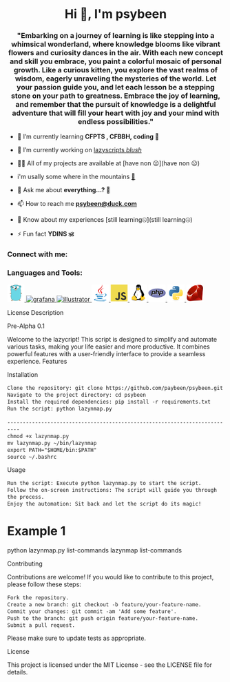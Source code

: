 <h1 align="center">Hi 👋, I'm psybeen</h1>
<h3 align="center">"Embarking on a journey of learning is like stepping into a whimsical wonderland, where knowledge blooms like vibrant flowers and curiosity dances in the air. With each new concept and skill you embrace, you paint a colorful mosaic of personal growth. Like a curious kitten, you explore the vast realms of wisdom, eagerly unraveling the mysteries of the world. Let your passion guide you, and let each lesson be a stepping stone on your path to greatness. Embrace the joy of learning, and remember that the pursuit of knowledge is a delightful adventure that will fill your heart with joy and your mind with endless possibilities."</h3>





- 🤯 I’m currently learning **CFPTS , CFBBH, coding 🙈**

- 🔭 I’m currently working on [lazyscripts *blush*](https://github.com/psybeen/psybeen)

- 👨‍💻 All of my projects are available at [have non ☹️](have non ☹️)

- i'm usally some where in the mountains [🌄](🌄)

- 💬 Ask me about **everything...? 🤗**

- 📫 How to reach me **psybeen@duck.com**

- 📄 Know about my experiences [still learning🤐](still learning🤐)

- ⚡ Fun fact **YDINS 🕉️**





<h3 align="left">Connect with me:</h3>
<p align="left">
</p>

<h3 align="left">Languages and Tools:</h3>
<p align="left"> <a href="https://golang.org" target="_blank" rel="noreferrer"> <img src="https://raw.githubusercontent.com/devicons/devicon/master/icons/go/go-original.svg" alt="go" width="40" height="40"/> </a> <a href="https://grafana.com" target="_blank" rel="noreferrer"> <img src="https://www.vectorlogo.zone/logos/grafana/grafana-icon.svg" alt="grafana" width="40" height="40"/> </a> <a href="https://www.adobe.com/in/products/illustrator.html" target="_blank" rel="noreferrer"> <img src="https://www.vectorlogo.zone/logos/adobe_illustrator/adobe_illustrator-icon.svg" alt="illustrator" width="40" height="40"/> </a> <a href="https://www.java.com" target="_blank" rel="noreferrer"> <img src="https://raw.githubusercontent.com/devicons/devicon/master/icons/java/java-original.svg" alt="java" width="40" height="40"/> </a> <a href="https://developer.mozilla.org/en-US/docs/Web/JavaScript" target="_blank" rel="noreferrer"> <img src="https://raw.githubusercontent.com/devicons/devicon/master/icons/javascript/javascript-original.svg" alt="javascript" width="40" height="40"/> </a> <a href="https://www.linux.org/" target="_blank" rel="noreferrer"> <img src="https://raw.githubusercontent.com/devicons/devicon/master/icons/linux/linux-original.svg" alt="linux" width="40" height="40"/> </a> <a href="https://www.php.net" target="_blank" rel="noreferrer"> <img src="https://raw.githubusercontent.com/devicons/devicon/master/icons/php/php-original.svg" alt="php" width="40" height="40"/> </a> <a href="https://www.python.org" target="_blank" rel="noreferrer"> <img src="https://raw.githubusercontent.com/devicons/devicon/master/icons/python/python-original.svg" alt="python" width="40" height="40"/> </a> <a href="https://www.ruby-lang.org/en/" target="_blank" rel="noreferrer"> <img src="https://raw.githubusercontent.com/devicons/devicon/master/icons/ruby/ruby-original.svg" alt="ruby" width="40" height="40"/> </a> </p>








License
Description

Pre-Alpha 0.1

Welcome to the lazycript! This script is designed to simplify and automate various tasks, making your life easier and more productive. It combines powerful features with a user-friendly interface to provide a seamless experience.
Features



Installation

    Clone the repository: git clone https://github.com/paybeen/psybeen.git
    Navigate to the project directory: cd psybeen
    Install the required dependencies: pip install -r requirements.txt
    Run the script: python lazynmap.py

    --------------------------------------------------------------------------
    chmod +x lazynmap.py
    mv lazynmap.py ~/bin/lazynmap
    export PATH="$HOME/bin:$PATH"
    source ~/.bashrc


Usage

    Run the script: Execute python lazynmap.py to start the script.
    Follow the on-screen instructions: The script will guide you through the process.
    Enjoy the automation: Sit back and let the script do its magic!



# Example 1

python lazynmap.py list-commands
lazynmap list-commands


Contributing

Contributions are welcome! If you would like to contribute to this project, please follow these steps:

    Fork the repository.
    Create a new branch: git checkout -b feature/your-feature-name.
    Commit your changes: git commit -am 'Add some feature'.
    Push to the branch: git push origin feature/your-feature-name.
    Submit a pull request.

Please make sure to update tests as appropriate.

License

This project is licensed under the MIT License - see the LICENSE file for details.
